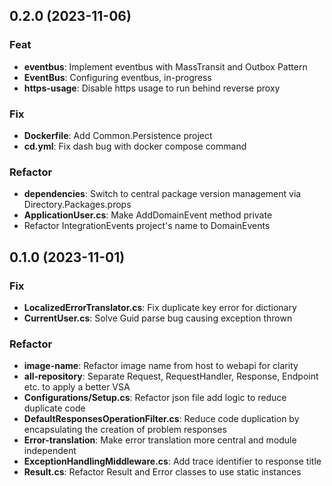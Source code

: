## 0.2.0 (2023-11-06)

### Feat

- **eventbus**: Implement eventbus with MassTransit and Outbox Pattern
- **EventBus**: Configuring eventbus, in-progress
- **https-usage**: Disable https usage to run behind reverse proxy

### Fix

- **Dockerfile**: Add Common.Persistence project
- **cd.yml**: Fix dash bug with docker compose command

### Refactor

- **dependencies**: Switch to central package version management via Directory.Packages.props
- **ApplicationUser.cs**: Make AddDomainEvent method private
- Refactor IntegrationEvents project's name to DomainEvents

## 0.1.0 (2023-11-01)

### Fix

- **LocalizedErrorTranslator.cs**: Fix duplicate key error for dictionary
- **CurrentUser.cs**: Solve Guid parse bug causing exception thrown

### Refactor

- **image-name**: Refactor image name from host to webapi for clarity
- **all-repository**: Separate Request, RequestHandler, Response, Endpoint etc. to apply a better VSA
- **Configurations/Setup.cs**: Refactor json file add logic to reduce duplicate code
- **DefaultResponsesOperationFilter.cs**: Reduce code duplication by encapsulating the creation of problem responses
- **Error-translation**: Make error translation more central and module independent
- **ExceptionHandlingMiddleware.cs**: Add trace identifier to response title
- **Result.cs**: Refactor Result and Error classes to use static instances
